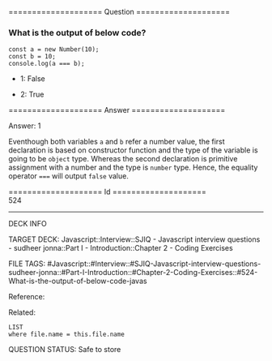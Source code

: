 ==================== Question ====================  

### What is the output of below code?

<!-- codeblock-start -->
<pre><code class="hljs language-javascript"><span class="hljs-keyword">const</span> a = <span class="hljs-keyword">new</span> <span class="hljs-title class_">Number</span>(<span class="hljs-number">10</span>);
<span class="hljs-keyword">const</span> b = <span class="hljs-number">10</span>;
<span class="hljs-variable language_">console</span>.<span class="hljs-title function_">log</span>(a === b);
</code></pre>
<!-- codeblock-end -->

- 1: False

- 2: True  

==================== Answer ====================  

Answer: 1

Eventhough both variables `a` and `b` refer a number value, the first declaration is based on constructor function and the type of the variable is going to be `object` type. Whereas the second declaration is primitive assignment with a number and the type is `number` type. Hence, the equality operator `===` will output `false` value.

==================== Id ====================  
524

---

DECK INFO

TARGET DECK: Javascript::Interview::SJIQ - Javascript interview questions - sudheer jonna::Part I - Introduction::Chapter 2 - Coding Exercises

FILE TAGS: #Javascript::#Interview::#SJIQ-Javascript-interview-questions-sudheer-jonna::#Part-I-Introduction::#Chapter-2-Coding-Exercises::#524-What-is-the-output-of-below-code-javas

Reference:

Related:

```dataview
LIST
where file.name = this.file.name
```

QUESTION STATUS: Safe to store
